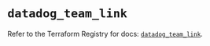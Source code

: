 # `datadog_team_link`

Refer to the Terraform Registry for docs: [`datadog_team_link`](https://registry.terraform.io/providers/datadog/datadog/3.51.0/docs/resources/team_link).
